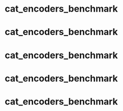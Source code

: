 # cat_encoders_benchmark
# cat_encoders_benchmark
# cat_encoders_benchmark
# cat_encoders_benchmark
# cat_encoders_benchmark

